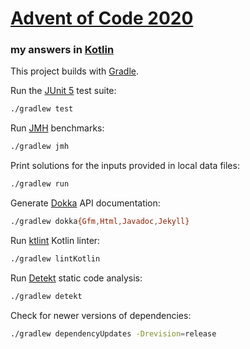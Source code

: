 # [Advent of Code 2020](https://adventofcode.com/2020)
### my answers in [Kotlin](https://www.kotlinlang.org/)

This project builds with [Gradle](https://gradle.org/).

Run the [JUnit 5](https://junit.org/junit5/) test suite:

```sh
./gradlew test
```

Run [JMH](https://openjdk.java.net/projects/code-tools/jmh/) benchmarks:

```sh
./gradlew jmh
```

Print solutions for the inputs provided in local data files:

```sh
./gradlew run
```

Generate [Dokka](https://github.com/Kotlin/dokka) API documentation:

```sh
./gradlew dokka{Gfm,Html,Javadoc,Jekyll}
```

Run [ktlint](https://ktlint.github.io/) Kotlin linter:

```sh
./gradlew lintKotlin
```

Run [Detekt](https://ktlint.github.io/) static code analysis:

```sh
./gradlew detekt
```

Check for newer versions of dependencies:

```sh
./gradlew dependencyUpdates -Drevision=release
```
